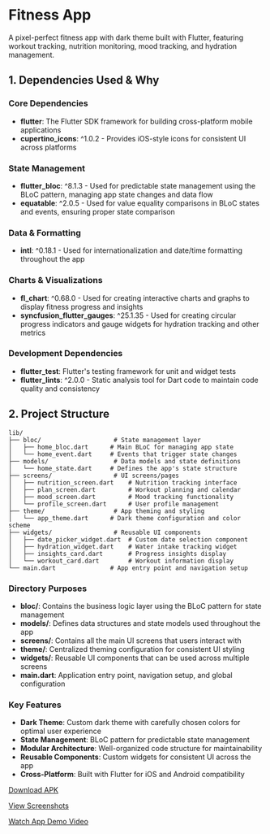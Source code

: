 # Fitness App

A pixel-perfect fitness app with dark theme built with Flutter, featuring workout tracking, nutrition monitoring, mood tracking, and hydration management.

## 1. Dependencies Used & Why

### Core Dependencies

- **flutter**: The Flutter SDK framework for building cross-platform mobile applications
- **cupertino_icons**: ^1.0.2 - Provides iOS-style icons for consistent UI across platforms

### State Management

- **flutter_bloc**: ^8.1.3 - Used for predictable state management using the BLoC pattern, managing app state changes and data flow
- **equatable**: ^2.0.5 - Used for value equality comparisons in BLoC states and events, ensuring proper state comparison

### Data & Formatting

- **intl**: ^0.18.1 - Used for internationalization and date/time formatting throughout the app

### Charts & Visualizations

- **fl_chart**: ^0.68.0 - Used for creating interactive charts and graphs to display fitness progress and insights
- **syncfusion_flutter_gauges**: ^25.1.35 - Used for creating circular progress indicators and gauge widgets for hydration tracking and other metrics

### Development Dependencies

- **flutter_test**: Flutter's testing framework for unit and widget tests
- **flutter_lints**: ^2.0.0 - Static analysis tool for Dart code to maintain code quality and consistency

## 2. Project Structure

```
lib/
├── bloc/                    # State management layer
│   ├── home_bloc.dart      # Main BLoC for managing app state
│   └── home_event.dart     # Events that trigger state changes
├── models/                  # Data models and state definitions
│   └── home_state.dart     # Defines the app's state structure
├── screens/                 # UI screens/pages
│   ├── nutrition_screen.dart    # Nutrition tracking interface
│   ├── plan_screen.dart         # Workout planning and calendar
│   ├── mood_screen.dart         # Mood tracking functionality
│   └── profile_screen.dart      # User profile management
├── theme/                   # App theming and styling
│   └── app_theme.dart      # Dark theme configuration and color scheme
├── widgets/                 # Reusable UI components
│   ├── date_picker_widget.dart  # Custom date selection component
│   ├── hydration_widget.dart    # Water intake tracking widget
│   ├── insights_card.dart       # Progress insights display
│   └── workout_card.dart        # Workout information display
└── main.dart               # App entry point and navigation setup
```

### Directory Purposes

- **bloc/**: Contains the business logic layer using the BLoC pattern for state management
- **models/**: Defines data structures and state models used throughout the app
- **screens/**: Contains all the main UI screens that users interact with
- **theme/**: Centralized theming configuration for consistent UI styling
- **widgets/**: Reusable UI components that can be used across multiple screens
- **main.dart**: Application entry point, navigation setup, and global configuration

### Key Features

- **Dark Theme**: Custom dark theme with carefully chosen colors for optimal user experience
- **State Management**: BLoC pattern for predictable state management
- **Modular Architecture**: Well-organized code structure for maintainability
- **Reusable Components**: Custom widgets for consistent UI across the app
- **Cross-Platform**: Built with Flutter for iOS and Android compatibility


[Download APK](https://github.com/username/project-name/releases/download/v1.0/app-release.apk)


[View Screenshots](https://drive.google.com/drive/folders/1OJko8Bri0qvdM3XGXB3r-mBP5ghStDIY?usp=drive_link)


[Watch App Demo Video](https://drive.google.com/drive/folders/1azgFLLVrwB4YsGxF2eDLqwJlUDwT6kOV?usp=drive_link)

